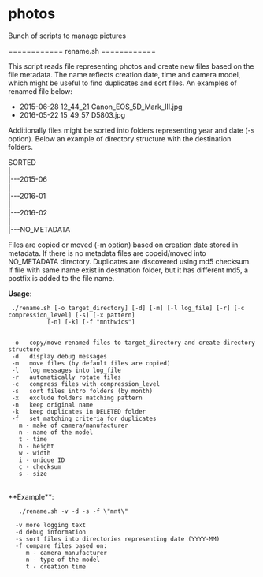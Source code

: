# photos
Bunch of scripts to manage pictures

============ rename.sh ============

This script reads file representing photos and create new files based on the file metadata.
The name reflects creation date, time and camera model, which might be useful to find duplicates and sort files.
An examples of renamed file below:
- 2015-06-28 12_44_21 Canon_EOS_5D_Mark_III.jpg
- 2016-05-22 15_49_57 D5803.jpg

Additionally files might be sorted into folders representing year and date (-s option).
Below an example of directory structure with the destination folders.

SORTED<BR/>
|<BR/>
|---2015-06<BR/>
|<BR/>
|---2016-01<BR/>
|<BR/>
|---2016-02<BR/>
|<BR/>
|---NO_METADATA<BR/>

Files are copied or moved (-m option) based on creation date stored in metadata. If there is no metadata files are copeid/moved into NO_METADATA directory.
Duplicates are discovered using md5 checksum. If file with same name exist in destnation folder, but it has different md5, a postfix is added to the file name.

  **Usage**:
  
 

     ./rename.sh [-o target_directory] [-d] [-m] [-l log_file] [-r] [-c compression_level] [-s] [-x pattern]
               [-n] [-k] [-f "mnthwics"]

  
     -o   copy/move renamed files to target_directory and create directory structure
     -d   display debug messages
     -m   move files (by default files are copied)
     -l   log messages into log_file
     -r   automatically rotate files
     -c   compress files with compression_level
     -s   sort files intro folders (by month)
     -x   exclude folders matching pattern
     -n   keep original name
     -k   keep duplicates in DELETED folder
     -f   set matching criteria for duplicates
       m - make of camera/manufacturer
       n - name of the model
       t - time
       h - height
       w - width
       i - unique ID
       c - checksum
       s - size
<BR/>
   **Example**:
   
       ./rename.sh -v -d -s -f \"mnt\"
       
      -v more logging text
      -d debug information
      -s sort files into directories representing date (YYYY-MM)
      -f compare files based on:
         m - camera manufacturer
         n - type of the model
         t - creation time
